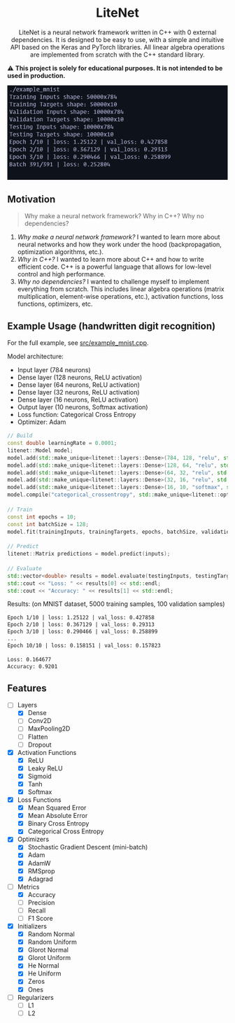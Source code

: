 <h1 align="center">LiteNet</h1>

<p align="center">LiteNet is a neural network framework written in C++ with 0 external dependencies. It is designed to be easy to use, with a simple and intuitive API based on the Keras    and PyTorch libraries. All linear algebra operations are implemented from scratch with the C++ standard library.</p>

⚠ **This project is solely for educational purposes. It is not intended to be used in production.**

![LiteNet Model Training](docs/training.gif)

## Motivation

> Why make a neural network framework? Why in C++? Why no dependencies?

1. _Why make a neural network framework?_ I wanted to learn more about neural networks and how they work under the hood (backpropagation, optimization algorithms, etc.).
2. _Why in C++?_ I wanted to learn more about C++ and how to write efficient code. C++ is a powerful language that allows for low-level control and high performance.
3. _Why no dependencies?_ I wanted to challenge myself to implement everything from scratch. This includes linear algebra operations (matrix multiplication, element-wise operations, etc.), activation functions, loss functions, optimizers, etc.

## Example Usage (handwritten digit recognition)

For the full example, see [src/example_mnist.cpp](src/example_mnist.cpp).

Model architecture:

- Input layer (784 neurons)
- Dense layer (128 neurons, ReLU activation)
- Dense layer (64 neurons, ReLU activation)
- Dense layer (32 neurons, ReLU activation)
- Dense layer (16 neurons, ReLU activation)
- Output layer (10 neurons, Softmax activation)
- Loss function: Categorical Cross Entropy
- Optimizer: Adam

```cpp
// Build
const double learningRate = 0.0001;
litenet::Model model;
model.add(std::make_unique<litenet::layers::Dense>(784, 128, "relu", std::make_unique<litenet::initializers::HeUniform>()));
model.add(std::make_unique<litenet::layers::Dense>(128, 64, "relu", std::make_unique<litenet::initializers::HeUniform>()));
model.add(std::make_unique<litenet::layers::Dense>(64, 32, "relu", std::make_unique<litenet::initializers::HeUniform>()));
model.add(std::make_unique<litenet::layers::Dense>(32, 16, "relu", std::make_unique<litenet::initializers::HeUniform>()));
model.add(std::make_unique<litenet::layers::Dense>(16, 10, "softmax", std::make_unique<litenet::initializers::GlorotUniform>()));
model.compile("categorical_crossentropy", std::make_unique<litenet::optimizers::Adam>(learningRate));

// Train
const int epochs = 10;
const int batchSize = 128;
model.fit(trainingInputs, trainingTargets, epochs, batchSize, validationInputs, validationTargets);

// Predict
litenet::Matrix predictions = model.predict(inputs);

// Evaluate
std::vector<double> results = model.evaluate(testingInputs, testingTargets);
std::cout << "Loss: " << results[0] << std::endl;
std::cout << "Accuracy: " << results[1] << std::endl;
```

Results: (on MNIST dataset, 5000 training samples, 100 validation samples)

```
Epoch 1/10 | loss: 1.25122 | val_loss: 0.427858
Epoch 2/10 | loss: 0.367129 | val_loss: 0.29313
Epoch 3/10 | loss: 0.290466 | val_loss: 0.258899
...
Epoch 10/10 | loss: 0.158151 | val_loss: 0.157823

Loss: 0.164677
Accuracy: 0.9201
```

## Features

- [ ] Layers
  - [x] Dense
  - [ ] Conv2D
  - [ ] MaxPooling2D
  - [ ] Flatten
  - [ ] Dropout
- [x] Activation Functions
  - [x] ReLU
  - [x] Leaky ReLU
  - [x] Sigmoid
  - [x] Tanh
  - [x] Softmax
- [x] Loss Functions
  - [x] Mean Squared Error
  - [x] Mean Absolute Error
  - [x] Binary Cross Entropy
  - [x] Categorical Cross Entropy
- [x] Optimizers
  - [x] Stochastic Gradient Descent (mini-batch)
  - [x] Adam
  - [x] AdamW
  - [x] RMSprop
  - [x] Adagrad
- [ ] Metrics
  - [x] Accuracy
  - [ ] Precision
  - [ ] Recall
  - [ ] F1 Score
- [x] Initializers
  - [x] Random Normal
  - [x] Random Uniform
  - [x] Glorot Normal
  - [x] Glorot Uniform
  - [x] He Normal
  - [x] He Uniform
  - [x] Zeros
  - [x] Ones
- [ ] Regularizers
  - [ ] L1
  - [ ] L2
